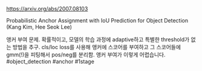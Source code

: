 https://arxiv.org/abs/2007.08103

Probabilistic Anchor Assignment with IoU Prediction for Object Detection (Kang Kim, Hee Seok Lee)

앵커 부여 문제. 확률적이고, 모델의 학습 과정에 adaptive하고 특별한 threshold가 없는 방법을 추구. cls/loc loss를 사용해 앵커에 스코어를 부여하고 그 스코어들에 gmm(!)을 피팅해서 pos/neg를 분리함. 앵커 부여가 이렇게 어렵습니다. #object_detection #anchor #1stage